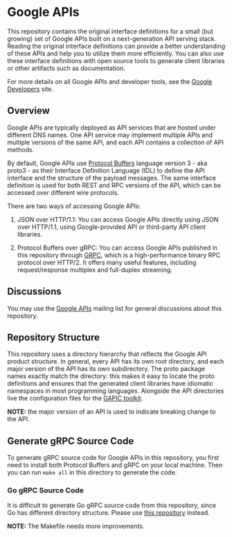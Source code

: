 # Google APIs

This repository contains the original interface definitions for a
small (but growing) set of Google APIs built on a next-generation API
serving stack. Reading the original interface definitions can provide
a better understanding of these APIs and help you to utilize them more
efficiently. You can also use these interface definitions with open
source tools to generate client libraries or other artifacts such as
documentation.

For more details on all Google APIs and developer tools, see the [Google
Developers](https://developers.google.com/products/) site.

## Overview

Google APIs are typically deployed as API services that are hosted
under different DNS names. One API service may implement multiple APIs
and multiple versions of the same API, and each API contains a
collection of API methods.

By default, Google APIs use [Protocol
Buffers](https://github.com/google/protobuf) language version 3 - aka
proto3 - as their Interface Definition Language (IDL) to define the
API interface and the structure of the payload messages. The same
interface definition is used for both REST and RPC versions of the
API, which can be accessed over different wire protocols.

There are two ways of accessing Google APIs:

1.  JSON over HTTP/1.1: You can access Google APIs directly using JSON
over HTTP/1.1, using Google-provided API or third-party API client
libraries.

2.  Protocol Buffers over gRPC: You can access Google APIs published
in this repository through [GRPC](https://github.com/grpc), which is
a high-performance binary RPC protocol over HTTP/2. It offers many
useful features, including request/response multiplex and full-duplex
streaming.

## Discussions

You may use the [Google APIs](https://groups.google.com/group/googleapis)
mailing list for general discussions about this repository.

## Repository Structure

This repository uses a directory hierarchy that reflects the Google
API product structure. In general, every API has its own root
directory, and each major version of the API has its own subdirectory.
The proto package names exactly match the directory: this makes it
easy to locate the proto definitions and ensures that the generated
client libraries have idiomatic namespaces in most programming
languages. Alongside the API directories live the configuration files
for the [GAPIC toolkit](https://github.com/googleapis/toolkit).

**NOTE:** the major version of an API is used to indicate breaking
change to the API.

## Generate gRPC Source Code

To generate gRPC source code for Google APIs in this repository, you
first need to install both Protocol Buffers and gRPC on your local
machine. Then you can run `make all` in this directory to generate
the code.

### Go gRPC Source Code
It is difficult to generate Go gRPC source code from this repository,
since Go has different directory structure.
Please use [this repository](https://github.com/google/go-genproto) instead.

**NOTE:** The Makefile needs more improvements.
